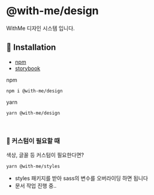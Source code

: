 <br />

# @with-me/design

WithMe 디자인 시스템 입니다.
<br />

## 📝 Installation

- [npm](https://www.npmjs.com/package/@with-me/design)
- [storybook](https://with-me-ui.netlify.app)

npm

```
npm i @with-me/design
```

yarn

```
yarn @with-me/design
```

<br />

### 📌 커스텀이 필요할 때

색상, 글꼴 등 커스텀이 필요한다면?

```
yarn @with-me/styles
```

- styles 패키지를 받아 sass의 변수를 오버라이딩 하면 됩니다
- 문서 작업 진행 중..
